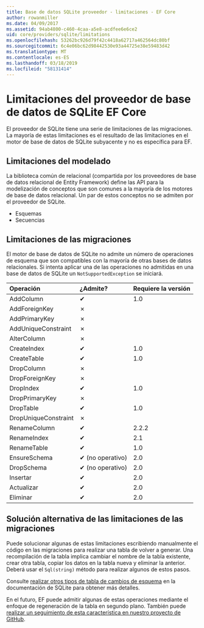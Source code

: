 ```yaml
---
title: Base de datos SQLite proveedor - limitaciones - EF Core
author: rowanmiller
ms.date: 04/09/2017
ms.assetid: 94ab4800-c460-4caa-a5e8-acdfee6e6ce2
uid: core/providers/sqlite/limitations
ms.openlocfilehash: 53262bc926d79f42c4418a62717a462564dc80bf
ms.sourcegitcommit: 6c4e06bc62d98442530e93a44725e38e59483d42
ms.translationtype: MT
ms.contentlocale: es-ES
ms.lasthandoff: 03/18/2019
ms.locfileid: "58131414"
---
```

# <a name="sqlite-ef-core-database-provider-limitations"></a>Limitaciones del proveedor de base de datos de SQLite EF Core

El proveedor de SQLite tiene una serie de limitaciones de las migraciones. La mayoría de estas limitaciones es el resultado de las limitaciones en el motor de base de datos de SQLite subyacente y no es específica para EF.

## <a name="modeling-limitations"></a>Limitaciones del modelado

La biblioteca común de relacional (compartida por los proveedores de base de datos relacional de Entity Framework) define las API para la modelización de conceptos que son comunes a la mayoría de los motores de base de datos relacional. Un par de estos conceptos no se admiten por el proveedor de SQLite.

* Esquemas
* Secuencias

## <a name="migrations-limitations"></a>Limitaciones de las migraciones

El motor de base de datos de SQLite no admite un número de operaciones de esquema que son compatibles con la mayoría de otras bases de datos relacionales. Si intenta aplicar una de las operaciones no admitidas en una base de datos de SQLite un `NotSupportedException` se iniciará.

| Operación            | ¿Admite? | Requiere la versión |
|:---------------------|:-----------|:-----------------|
| AddColumn            | ✔          | 1.0              |
| AddForeignKey        | ✗          |                  |
| AddPrimaryKey        | ✗          |                  |
| AddUniqueConstraint  | ✗          |                  |
| AlterColumn          | ✗          |                  |
| CreateIndex          | ✔          | 1.0              |
| CreateTable          | ✔          | 1.0              |
| DropColumn           | ✗          |                  |
| DropForeignKey       | ✗          |                  |
| DropIndex            | ✔          | 1.0              |
| DropPrimaryKey       | ✗          |                  |
| DropTable            | ✔          | 1.0              |
| DropUniqueConstraint | ✗          |                  |
| RenameColumn         | ✔          | 2.2.2            |
| RenameIndex          | ✔          | 2.1              |
| RenameTable          | ✔          | 1.0              |
| EnsureSchema         | ✔ (no operativo)  | 2.0              |
| DropSchema           | ✔ (no operativo)  | 2.0              |
| Insertar               | ✔          | 2.0              |
| Actualizar               | ✔          | 2.0              |
| Eliminar               | ✔          | 2.0              |

## <a name="migrations-limitations-workaround"></a>Solución alternativa de las limitaciones de las migraciones

Puede solucionar algunas de estas limitaciones escribiendo manualmente el código en las migraciones para realizar una tabla de volver a generar. Una recompilación de la tabla implica cambiar el nombre de la tabla existente, crear otra tabla, copiar los datos en la tabla nueva y eliminar la anterior. Deberá usar el `Sql(string)` método para realizar algunos de estos pasos.

Consulte [realizar otros tipos de tabla de cambios de esquema](http://sqlite.org/lang_altertable.html#otheralter) en la documentación de SQLite para obtener más detalles.

En el futuro, EF puede admitir algunas de estas operaciones mediante el enfoque de regeneración de la tabla en segundo plano. También puede [realizar un seguimiento de esta característica en nuestro proyecto de GitHub](https://github.com/aspnet/EntityFrameworkCore/issues/329).
